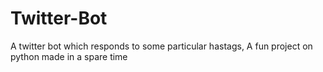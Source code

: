 # Twitter-Bot
A twitter bot which responds to some particular hastags, A fun project on python made in a spare time
